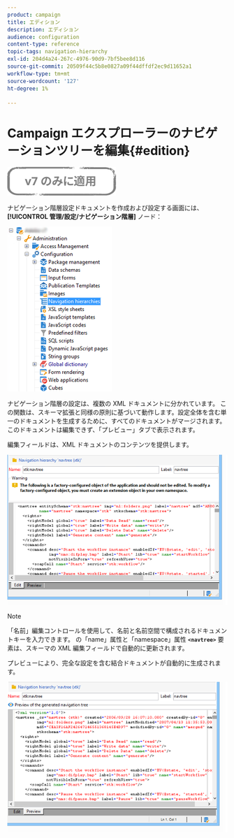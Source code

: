 ```yaml
---
product: campaign
title: エディション
description: エディション
audience: configuration
content-type: reference
topic-tags: navigation-hierarchy
exl-id: 204d4a24-267c-4976-90d9-7bf5bee8d116
source-git-commit: 20509f44c5b8e0827a09f44dffdf2ec9d11652a1
workflow-type: tm+mt
source-wordcount: '127'
ht-degree: 1%

---
```


# Campaign エクスプローラーのナビゲーションツリーを編集{#edition}

![](../../assets/v7-only.svg)

ナビゲーション階層設定ドキュメントを作成および設定する画面には、 **[!UICONTROL 管理/設定/ナビゲーション階層]** ノード：

![](assets/d_ncs_integration_navigation_arbo.png)

ナビゲーション階層の設定は、複数の XML ドキュメントに分かれています。 この関数は、スキーマ拡張と同様の原則に基づいて動作します。設定全体を含む単一のドキュメントを生成するために、すべてのドキュメントがマージされます。 このドキュメントは編集できず、「プレビュー」タブで表示されます。

編集フィールドは、XML ドキュメントのコンテンツを提供します。

![](assets/d_ncs_integration_navigation_edit.png)

>[!NOTE]
>
>「名前」編集コントロールを使用して、名前と名前空間で構成されるドキュメントキーを入力できます。 の「name」属性と「namespace」属性 **`<navtree>`** 要素は、スキーマの XML 編集フィールドで自動的に更新されます。

プレビューにより、完全な設定を含む結合ドキュメントが自動的に生成されます。

![](assets/d_ncs_integration_navigation_preview.png)
